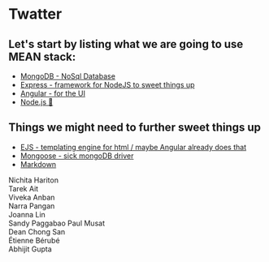 # Twatter

## Let's start by listing what we are going to use MEAN stack:

* [MongoDB - NoSql Database](https://docs.mongodb.com/manual/tutorial/getting-started/)
* [Express - framework for NodeJS to sweet things up](https://expressjs.com/en/guide/routing.html)
* [Angular - for the UI ](https://material.angular.io/)
* [Node.js 👹](https://nodejs.org/api/)


## Things we might need to further sweet things up
* [EJS - templating engine for html / maybe Angular already does that](https://ejs.co/)
* [Mongoose - sick mongoDB driver](https://mongoosejs.com/)
* [Markdown](https://github.com/adam-p/markdown-here/wiki/Markdown-Cheatsheet#lists)

Nichita Hariton 	
Tarek Ait 			
Viveka Anban	
Narra Pangan 		
Joanna Lin		
Sandy Paggabao
Paul Musat		
Dean Chong San 	
Étienne Bérubé 	
Abhijit Gupta 

